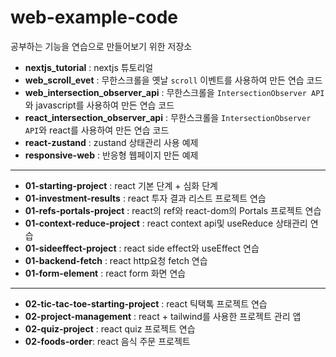 # web-example-code

공부하는 기능을 연습으로 만들어보기 위한 저장소

- **nextjs_tutorial** : nextjs 튜토리얼
- **web_scroll_evet** : 무한스크롤을 옛날  `scroll` 이벤트를 사용하여 만든 연습 코드
- **web_intersection_observer_api** : 무한스크롤을  `IntersectionObserver API`와 javascript를 사용하여 만든 연습 코드
- **react_intersection_observer_api** : 무한스크롤을  `IntersectionObserver API`와 react를 사용하여 만든 연습 코드
- **react-zustand** : zustand 상태관리 사용 예제
- **responsive-web** : 반응형 웹페이지 만든 예제

---

- **01-starting-project** : react 기본 단계 + 심화 단계
- **01-investment-results** : react 투자 결과 리스트 프로젝트 연습
- **01-refs-portals-project** : react의 ref와 react-dom의 Portals 프로젝트 연습
- **01-context-reduce-project** : react context api및 useReduce 상태관리 연습
- **01-sideeffect-project** : react side effect와 useEffect 연습
- **01-backend-fetch** : react http요청 fetch 연습
- **01-form-element** : react form 화면 연습

---

- **02-tic-tac-toe-starting-project** : react 틱택톡 프로젝트 연습
- **02-project-management** : react + tailwind를 사용한 프로젝트 관리 앱
- **02-quiz-project** : react quiz 프로젝트 연습
- **02-foods-order**: react 음식 주문 프로젝트